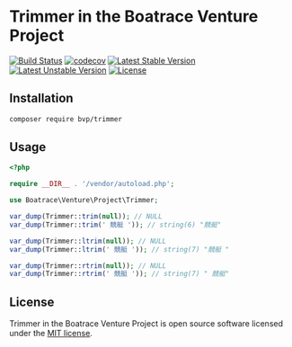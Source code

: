 # Trimmer in the Boatrace Venture Project

[![Build Status](https://github.com/BoatraceVentureProject/Trimmer/workflows/Tests/badge.svg)](https://github.com/BoatraceVentureProject/Trimmer/actions?query=workflow%3Atests)
[![codecov](https://codecov.io/gh/BoatraceVentureProject/Trimmer/graph/badge.svg?token=HBAIONFOEN)](https://codecov.io/gh/BoatraceVentureProject/Trimmer)
[![Latest Stable Version](https://poser.pugx.org/bvp/trimmer/v/stable)](https://packagist.org/packages/bvp/trimmer)
[![Latest Unstable Version](https://poser.pugx.org/bvp/trimmer/v/unstable)](https://packagist.org/packages/bvp/trimmer)
[![License](https://poser.pugx.org/bvp/trimmer/license)](https://packagist.org/packages/bvp/trimmer)

## Installation
```bash
composer require bvp/trimmer
```

## Usage
```php
<?php

require __DIR__ . '/vendor/autoload.php';

use Boatrace\Venture\Project\Trimmer;

var_dump(Trimmer::trim(null)); // NULL
var_dump(Trimmer::trim(' 競艇 ')); // string(6) "競艇"

var_dump(Trimmer::ltrim(null)); // NULL
var_dump(Trimmer::ltrim(' 競艇 ')); // string(7) "競艇 "

var_dump(Trimmer::rtrim(null)); // NULL
var_dump(Trimmer::rtrim(' 競艇 ')); // string(7) " 競艇"
```

## License
Trimmer in the Boatrace Venture Project is open source software licensed under the [MIT license](LICENSE).
